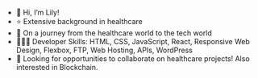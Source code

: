 - 👋 Hi, I’m Lily!
- ⭐️ Extensive background in healthcare
- 🌱 On a journey from the healthcare world to the tech world
- 👩🏻‍💻 Developer Skills: HTML, CSS, JavaScript, React, Responsive Web Design, Flexbox, FTP, Web Hosting, APIs, WordPress
- 👀 Looking for opportunities to collaborate on healthcare projects!  Also interested in Blockchain.
 


<!---
- 👋 Hi, I’m @lilyyee
- 👀 I’m interested in ...
- 🌱 I’m currently learning ...
- 💞️ I’m looking to collaborate on ...
- 📫 How to reach me ...
--->

<!---
lilyyee/lilyyee is a ✨ special ✨ repository because its `README.md` (this file) appears on your GitHub profile.
You can click the Preview link to take a look at your changes.
--->
